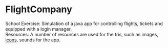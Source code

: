 # FlightCompany
School Exercise: Simulation of a java app for controlling flights, tickets and equipped with a login manager. <br>
Resources: A number of resources are used for the tris, such as images, [icons](https://www.flaticon.com), sounds for the app.

